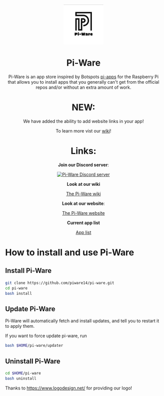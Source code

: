 <div align='center'>
<img src='./icons/logo-full.png' width='128px'> 
<h1>Pi-Ware</h1>
Pi-Ware is an app store inspired by Botspots <a href="https://github.com/Botspot/pi-apps">pi-apps</a> for the Raspberry Pi that allows you to install apps that you generally can't get from the official repos and/or without an extra amount of work.
  
# NEW:

We have added the ability to add website links in your app!

To learn more vist our <a href="https://github.com/piware14/pi-ware/wiki/new-stuff" alt="Pi-Ware wiki">wiki</a>!
  
# Links:

**Join our Discord server**:

[![Pi-Ware Discord server](https://img.shields.io/discord/840124418528378881?color=7289da&label=Discord%20Server&logo=discord&style=flat-square)](https://discord.gg/BU8F6D8X6s)

**Look at our wiki**

<a href="https://github.com/piware14/pi-ware/wiki/" alt="Pi-Ware wiki">The Pi-Ware wiki</a>

**Look at our website**:

<a href="https://pi-ware.ml/" alt="Pi-Ware website">The Pi-Ware website</a>

**Current app list**

<a href="https://pi-ware.ml/apps/current/" alt="App list">App list</a>

</div>
  
# How to install and use Pi-Ware

## Install Pi-Ware
```sh
git clone https://github.com/piware14/pi-ware.git
cd pi-ware
bash install
```

## Update Pi-Ware
Pi-Ware will automatically fetch and install updates, and tell you to restart it to apply them.

If you want to force update pi-ware, run
```sh
bash $HOME/pi-ware/updater
```

## Uninstall Pi-Ware
```sh
cd $HOME/pi-ware
bash uninstall
```

Thanks to https://www.logodesign.net/ for providing our logo!
